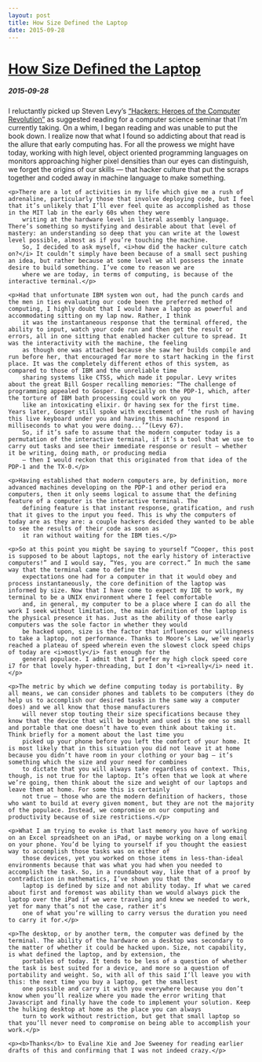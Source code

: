 ```yaml
---
layout: post 
title: How Size Defined the Laptop
date: 2015-09-28
---
```

<div class="container content">
	<div class="home-header">
        <h1 class="home-name"> <a rel="nofollow" href="/" class="emphasis">How Size Defined the Laptop</a></h1>
        <h5>2015-09-28</h5>
	</div>
	<p>I reluctantly picked up Steven Levy’s <a rel="nofollow" href="http://www.amazon.com/Hackers-Computer-Revolution-Anniversary-Edition/dp/1449388396" target="_blank" class="emphasis">“Hackers: Heroes of the Computer Revolution”</a> as suggested reading
		for a computer science seminar that I’m currently taking. On a whim, I began reading and was unable to put the book down. I realize now that what I found so addicting about that read is the allure that early computing has. For all the prowess we might
		have today, working with high level, object oriented programming languages on monitors approaching higher pixel densities than our eyes can distinguish, we forget the origins of our skills — that hacker culture that put the scraps together and coded
		away in machine language to make something.</p>

	<p>There are a lot of activities in my life which give me a rush of adrenaline, particularly those that involve deploying code, but I feel that it’s unlikely that I’ll ever feel quite as accomplished as those in the MIT lab in the early 60s when they were
		writing at the hardware level in literal assembly language. There’s something so mystifying and desirable about that level of mastery: an understanding so deep that you can write at the lowest level possible, almost as if you’re touching the machine.
		So, I decided to ask myself, <i>how did the hacker culture catch on?</i> It couldn’t simply have been because of a small sect pushing an idea, but rather because at some level we all possess the innate desire to build something. I’ve come to reason we are
		where we are today, in terms of computing, is because of the interactive terminal.</p>

	<p>Had that unfortunate IBM system won out, had the punch cards and the men in ties evaluating our code been the preferred method of computing, I highly doubt that I would have a laptop as powerful and accommodating sitting on my lap now. Rather, I think
		it was the instantaneous response that the terminal offered, the ability to input, watch your code run and then get the result or errors, all in one sitting that enabled hacker culture to spread. It was the interactivity with the machine, the feeling
		as though one was attached because she saw her builds compile and run before her, that encouraged far more to start hacking in the first place. It was the completely different ethos of this system, as compared to those of IBM and the unreliable time
		sharing systems like CTSS, which made it popular. Levy writes about the great Bill Gosper recalling memories: “The challenge of programming appealed to Gosper. Especially on the PDP-1, which, after the torture of IBM bath processing could work on you
		like an intoxicating elixir. Or having sex for the first time. Years later, Gosper still spoke with excitement of ‘the rush of having this live keyboard under you and having this machine respond in milliseconds to what you were doing...’”(Levy 67).
		So, if it’s safe to assume that the modern computer today is a permutation of the interactive terminal, if it’s a tool that we use to carry out tasks and see their immediate response or result — whether it be writing, doing math, or producing media
		— then I would reckon that this originated from that idea of the PDP-1 and the TX-0.</p>

	<p>Having established that modern computers are, by definition, more advanced machines developing on the PDP-1 and other period era computers, then it only seems logical to assume that the defining feature of a computer is the interactive terminal. The
		defining feature is that instant response, gratification, and rush that it gives to the input you feed. This is why the computers of today are as they are: a couple hackers decided they wanted to be able to see the results of their code as soon as
		it ran without waiting for the IBM ties.</p>

	<p>So at this point you might be saying to yourself “Cooper, this post is supposed to be about laptops, not the early history of interactive computers!” and I would say, “Yes, you are correct.” In much the same way that the terminal came to define the
		expectations one had for a computer in that it would obey and process instantaneously, the core definition of the laptop was informed by size. Now that I have come to expect my IDE to work, my terminal to be a UNIX environment where I feel comfortable
		and, in general, my computer to be a place where I can do all the work I seek without limitation, the main definition of the laptop is the physical presence it has. Just as the ability of those early computers was the sole factor in whether they would
		be hacked upon, size is the factor that influences our willingness to take a laptop, not performance. Thanks to Moore’s Law, we’ve nearly reached a plateau of speed wherein even the slowest clock speed chips of today are <i>mostly</i> fast enough for the
		general populace. I admit that I prefer my high clock speed core i7 for that lovely hyper-threading, but I don’t <i>really</i> need it.</p>

	<p>The metric by which we define computing today is portability. By all means, we can consider phones and tablets to be computers (they do help us to accomplish our desired tasks in the same way a computer does) and we all know that those manufacturers
		will never stop touting their size specifications because they know that the device that will be bought and used is the one so small and portable that one doesn’t have to even think about taking it. Think briefly for a moment about the last time you
		picked up your phone before you left the comfort of your home. It is most likely that in this situation you did not leave it at home because you didn’t have room in your clothing or your bag — it’s something which the size and your need for combines
		to dictate that you will always take regardless of context. This, though, is not true for the laptop. It’s often that we look at where we’re going, then think about the size and weight of our laptops and leave them at home. For some this is certainly
		not true — those who are the modern definition of hackers, those who want to build at every given moment, but they are not the majority of the populace. Instead, we compromise on our computing and productivity because of size restrictions.</p>

	<p>What I am trying to evoke is that last memory you have of working on an Excel spreadsheet on an iPad, or maybe working on a long email on your phone. You’d be lying to yourself if you thought the easiest way to accomplish those tasks was on either of
		those devices, yet you worked on those items in less-than-ideal environments because that was what you had when you needed to accomplish the task. So, in a roundabout way, like that of a proof by contradiction in mathematics, I’ve shown you that the
		laptop is defined by size and not ability today. If what we cared about first and foremost was ability than we would always pick the laptop over the iPad if we were traveling and knew we needed to work, yet for many that’s not the case, rather it’s
		one of what you’re willing to carry versus the duration you need to carry it for.</p>

	<p>The desktop, or by another term, the computer was defined by the terminal. The ability of the hardware on a desktop was secondary to the matter of whether it could be hacked upon. Size, not capability, is what defined the laptop, and by extension, the
		portables of today. It tends to be less of a question of whether the task is best suited for a device, and more so a question of portability and weight. So, with all of this said I’ll leave you with this: the next time you buy a laptop, get the smallest
		one possible and carry it with you everywhere because you don’t know when you’ll realize where you made the error writing that Javascript and finally have the code to implement your solution. Keep the hulking desktop at home as the place you can always
		turn to work without restriction, but get that small laptop so that you’ll never need to compromise on being able to accomplish your work.</p>

	<p><b>Thanks</b> to Evaline Xie and Joe Sweeney for reading earlier drafts of this and confirming that I was not indeed crazy.</p>
</div>

